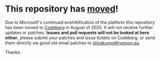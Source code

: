 # This repository has [moved](https://shinmera.com/projects/promise)!
Due to Microsoft's continued enshittification of the platform this repository has been moved to [Codeberg](https://shinmera.com/projects/promise) in August of 2025. It will not receive further updates or patches. **Issues and pull requests will not be looked at here either**, please submit your patches and issue tickets on Codeberg, or send them directly via good old email patches to [shirakumo@tymoon.eu](mailto:shirakumo@tymoon.eu).

Thanks.